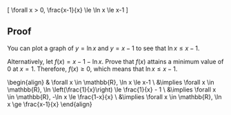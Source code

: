 \[ \forall x > 0, \frac{x-1}{x} \le \ln x \le x-1 \]

## Proof

You can plot a graph of $y = \ln x$ and $y = x - 1$ to see that $\ln x \le x-1$.

Alternatively, let $f(x) = x - 1 - \ln x$.
Prove that $f(x)$ attains a minimum value of $0$ at $x = 1$.
Therefore, $f(x) \ge 0$, which means that $\ln x \le x-1$.

\begin{align}
& \forall x \in \mathbb{R}, \ln x \le x-1
\\ &\implies \forall x \in \mathbb{R}, \ln \left(\frac{1}{x}\right) \le \frac{1}{x} - 1
\\ &\implies \forall x \in \mathbb{R}, -\ln x \le \frac{1-x}{x}
\\ &\implies \forall x \in \mathbb{R}, \ln x \ge \frac{x-1}{x}
\end{align}
